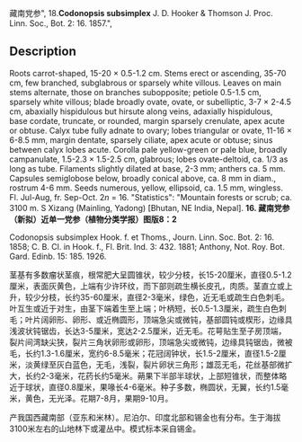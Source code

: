 藏南党参",
18.**Codonopsis subsimplex** J. D. Hooker & Thomson J. Proc. Linn. Soc., Bot. 2: 16. 1857.",

## Description
Roots carrot-shaped, 15-20 × 0.5-1.2 cm. Stems erect or ascending, 35-70 cm, few branched, subglabrous or sparsely white villous. Leaves on main stems alternate, those on branches subopposite; petiole 0.5-1.5 cm, sparsely white villous; blade broadly ovate, ovate, or subelliptic, 3-7 × 2-4.5 cm, abaxially hispidulous but hirsute along veins, adaxially hispidulous, base cordate, truncate, or rounded, margin sparsely crenulate, apex acute or obtuse. Calyx tube fully adnate to ovary; lobes triangular or ovate, 11-16 × 6-8.5 mm, margin dentate, sparsely ciliate, apex acute or obtuse; sinus between calyx lobes acute. Corolla pale yellow-green or pale blue, broadly campanulate, 1.5-2.3 × 1.5-2.5 cm, glabrous; lobes ovate-deltoid, ca. 1/3 as long as tube. Filaments slightly dilated at base, 2-3 mm; anthers ca. 5 mm. Capsules semiglobose below, broadly conical above, ca. 8 mm in diam., rostrum 4-6 mm. Seeds numerous, yellow, ellipsoid, ca. 1.5 mm, wingless. Fl. Jul-Aug, fr. Sep-Oct. 2*n* = 16.
  "Statistics": "Mountain forests or scrub; ca. 3100 m. S Xizang (Mainling, Yadong) [Bhutan, NE India, Nepal].
**16. 藏南党参（新拟）近单一党参（植物分类学报）图版8：2**

Codonopsis subsimplex Hook. f. et Thoms., Journ. Linn. Soc. Bot. 2: 16. 1858; C. B. Cl. in Hook. f., Fl. Brit. Ind. 3: 432. 1881; Anthony, Not. Roy. Bot. Gard. Edinb. 15: 185. 1926.

茎基有多数瘤状茎痕，根常肥大呈圆锥状，较少分枝，长15-20厘米，直径0.5-1.2厘米，表面灰黄色，上端有少许环纹，而下部则疏生横长皮孔，肉质。茎直立或上升，较少分枝，长约35-60厘米，直径2-3毫米，绿色，近无毛或疏生白色刺毛。叶互生或近于对生，由茎下端着生至上端；叶柄短，长0.5-1.3厘米，疏生白色刺毛；叶片阔卵形、卵形、或近椭圆形，顶端急尖或微钝，基部圆钝或楔形，边缘具浅波状钝锯齿，长达3-5厘米，宽达2-2.5厘米，近无毛。花萼贴生至子房顶端，裂片间湾缺尖狭，裂片三角状卵形或卵形，顶端急尖或微钝，边缘具钝锯齿，微被毛，长约1.3-1.6厘米，宽约6-8.5毫米；花冠阔钟状，长1.5-2厘米，直径1.5-2厘米，淡黄绿至灰白蓝色，无毛，浅裂，裂片卵状三角形；雄蕊无毛，花丝基部微扩大，长约2-3毫米，花药长约5毫米。蒴果下半部半球状，上部短锥状，而整体略近于球状，直径0.8厘米，果喙长4-6毫米。种子多数，椭圆状，无翼，长约1.5毫米，黄色，无光泽。花期7-8月，果期9-10月。

产我国西藏南部（亚东和米林）。尼泊尔、印度北部和锡金也有分布。生于海拔3100米左右的山地林下或灌丛中。模式标本采自锡金。
